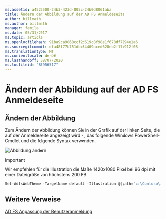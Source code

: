 ```yaml
---
ms.assetid: a4526500-24b3-423d-805c-24b0d8061aba
title: Ändern der Abbildung auf der AD FS Anmeldeseite
author: billmath
ms.author: billmath
manager: femila
ms.date: 05/31/2017
ms.topic: article
ms.openlocfilehash: 91ba9ca9068ccf2d619c8f98e1f678df7194e1a6
ms.sourcegitcommit: dfa48f77b751dbc34409aced628eb2f17c912f08
ms.translationtype: MT
ms.contentlocale: de-DE
ms.lasthandoff: 08/07/2020
ms.locfileid: "87956517"
---
```

# <a name="change-the-illustration-on-the-ad-fs-sign-in-page"></a>Ändern der Abbildung auf der AD FS Anmeldeseite

## <a name="change-the-illustration"></a>Ändern der Abbildung

Zum Ändern der Abbildung können Sie in der Grafik auf der linken Seite, die auf der Anmeldeseite angezeigt wird \- , das folgende Windows PowerShell-Cmdlet und die folgende Syntax verwenden.

![Abbildung ändern](media/AD-FS-user-sign-in-customization/ADFS_Blue_Custom2.png)

> [!IMPORTANT]
> Wir empfehlen für die Illustration die Maße 1420x1080 Pixel bei 96 dpi mit einer Dateigröße von höchstens 200 KB.

```powershell
Set-AdfsWebTheme -TargetName default -Illustration @{path="c:\Contoso\illustration.png"}
```

## <a name="additional-references"></a>Weitere Verweise

[AD FS Anpassung der Benutzeranmeldung](AD-FS-user-sign-in-customization.md)
